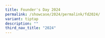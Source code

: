 ```yaml
---
title: Founder's Day 2024
permalink: /showcase/2024/permalink/fd2024/
variant: tiptap
description: ""
third_nav_title: "2024"
---
```

